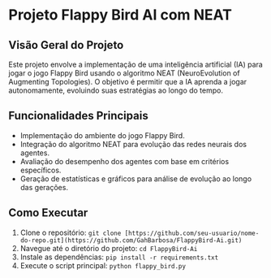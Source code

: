 # Projeto Flappy Bird AI com NEAT

## Visão Geral do Projeto

Este projeto envolve a implementação de uma inteligência artificial (IA) para jogar o jogo Flappy Bird usando o algoritmo NEAT (NeuroEvolution of Augmenting Topologies). O objetivo é permitir que a IA aprenda a jogar autonomamente, evoluindo suas estratégias ao longo do tempo.

## Funcionalidades Principais

- Implementação do ambiente do jogo Flappy Bird.
- Integração do algoritmo NEAT para evolução das redes neurais dos agentes.
- Avaliação do desempenho dos agentes com base em critérios específicos.
- Geração de estatísticas e gráficos para análise de evolução ao longo das gerações.

## Como Executar

1. Clone o repositório: `git clone [https://github.com/seu-usuario/nome-do-repo.git](https://github.com/GahBarbosa/FlappyBird-Ai.git)`
2. Navegue até o diretório do projeto: `cd FlappyBird-Ai`
3. Instale as dependências: `pip install -r requirements.txt`
4. Execute o script principal: `python flappy_bird.py`

